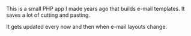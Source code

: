This is a small PHP app I made years ago that builds e-mail templates. It saves a lot of cutting and pasting.

It gets updated every now and then when e-mail layouts change.

